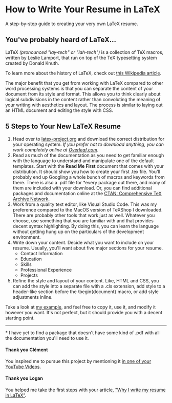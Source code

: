 # How to Write Your Resume in LaTeX
A step-by-step guide to creating your very own LaTeX resume.

## You've probably heard of LaTeX...
LaTeX *(pronounced "lay-tech" or "lah-tech")* is a collection of TeX macros, written by Leslie Lamport, that run on top of the TeX typesetting system created by Donald Knuth.

To learn more about the history of LaTeX, check out [this Wikipedia article](https://en.wikipedia.org/wiki/LaTeX).

The major benefit that you get from working with LaTeX compared to other word processing systems is that you can separate the content of your document from its style and format. This allows you to think clearly about logical subdivisions in the content rather than convoluting the meaning of your writing with aesthetics and layout. The process is similar to laying out an HTML document and editing the style with CSS.

## 5 Steps to Your New LaTeX Resume
1. Head over to [latex-project.org](https://www.latex-project.org/get/) and download the correct distribution for your operating system. 
*If you prefer not to download anything, you can work completely online at [Overleaf.com](https://www.overleaf.com/).*
2. Read as much of the documentation as you need to get familiar enough with the language to understand and manipulate one of the default templates. Start with the **Read Me First** document that comes with your distribution. It should show you how to create your first .tex file. You'll probably end up Googling a whole bunch of macros and keywords from there. There is also a .pdf file for \*every package out there, and many of them are included with your download. Or, you can find additional packages and documentation online at the [CTAN: Comprehensive TeX Archive Network](https://ctan.org/).
3. Work from a quality text editor, like Visual Studio Code. This was my preference compared to the MacOS version of TeXShop I downloaded. There are probably other tools that work just as well. Whatever you choose, use something that you are familiar with and that provides decent syntax highlighting. By doing this, you can learn the language without getting hung up on the particulars of the development environment.
4. Write down your content. Decide what you want to include on your resume. Usually, you'll want about five major sections for your resume.
    * Contact Information
    * Education
    * Skills
    * Professional Experience
    * Projects
5. Refine the style and layout of your content. Like, HTML and CSS, you can add the style into a separate file with a .cls extension, add style to a header-like section before the \begin{document} macro, or add style adjustments inline.

Take a look at [my example](Resume.tex), and feel free to copy it, use it, and modify it however you want. It's not perfect, but it should provide you with a decent starting point.

--------------------------------------------------------------
\* I have yet to find a package that doesn't have some kind of .pdf with all the documentation you'll need to use it.

#### Thank you Clément
You inspired me to pursue this project by mentioning it [in one of your YouTube Videos](https://youtu.be/aKjsy-b00QM).

#### Thank you Logan
You helped me take the first steps with your article, ["Why I write my resume in LaTeX"](https://loganmarchione.com/2019/03/why-i-write-my-resume-in-latex/).